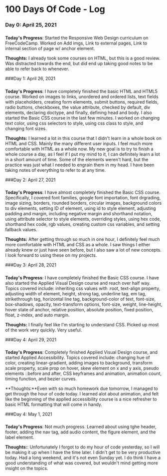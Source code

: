 # 100 Days Of Code - Log

### Day 0: April 25, 2021 
##### 

**Today's Progress**: Started the Responsive Web Design curriculum on FreeCodeCamp. Worked on Add imgs, Link to external pages, Link to internal section of page w/ anchor element.

**Thoughts:** I already took some courses on HTML, but this is a good review. Was distracted towards the end, but did end up taking good notes to be able to refer back to whenever.

###Day 1: April 26, 2021
#####
**Today's Progress**: I have completely finished the basic HTML and HTML5 course. Worked on images to links, unordered and ordered lists, text fields with placeholders,
creating form elements, submit buttons, required fields, radio buttons, checkboxes, the value attribute, checked by default, div elements, declaring doctype, 
and finally, defining head and body. I also started the Basic CSS course in the last few minutes. I worked on changing text color, using css selectors to style, 
using css class to style, and changing font sizes.

**Thoughts:** I learned a lot in this course that I didn't learn in a whole book on HTML and CSS. Mainly the many different user inputs. I feel much more comfortable with HTML as a whole now. My new goal is to try to finish a whole course a day, as I feel if I put my mind to it, I can definitely learn a lot in a short amount of time. Some of the elements weren't hard, but the practice was just what I needed to engrain them in my head. I have been taking notes of everything to refer to at any time.

###Day 2: April 27, 2021
#####
**Today's Progress**: I have almost completely finished the Basic CSS course. Specifically, I covered font families, google font importation, font drgrading, image sizing, borders, rounded borders, circular images, background colors to div elements, setting ID of element, using id to style element, adjusting padding and margin, including negative margin and shorthand notation, using attribute selector to style elements, overriding styles, using hex code, shorthand hex code, rgb values, creating custom css variables, and setting fallback values.

**Thoughts:** After getting through so much in one hour, I definitely feel much more comfortable with HTML and CSS as a whole. I saw things I either already knew or just have seen before, but I also saw a lot of new concepts. I look forward to using these on my projects. 

###Day 3: April 28, 2021
#####
**Today's Progress**: I have completely finished the Basic CSS course. I have also started the Applied Visual Design course and reach over half way. Topics covered include: inheriting css values with :root, text-align property, adjusting width of element, height, strong tag, underline tag, em tag, strikethrough tag, horizontal line tag, background-color of text, font-size, box-shadows, opacity, text-transform options, font-size, weight, line-height, hover state of anchor, relative position, absolute position, fixed position, float, z-index, and auto margin.

**Thoughts:** I finally feel like I'm starting to understand CSS. Picked up most of the work very quickly. Very useful.

###Day 4: April 29, 2021
#####
**Today's Progress**: Completely finished Applied Visual Design course, and started Applied Accessibility. Topics covered include: changing hue of color, creating linear-gradient, adding images to background, transform scale property, scale prop on hover, skew element on x and y axis, pseudo elements ::before and after, CSS keyframes and animation, animation count, timing function, and bezier curves.

**Thoughts:**Even with so much homework due tomorrow, I managed to get through the hour of code today. I learned alot about animation, and felt like the beginning of the applied accessibility course is a nice refresher to basic HTML formatting that will come in handy.

###Day 4: May 1, 2021
#####
**Today's Progress**: Not much progress. Learned about using tghe header, footer, adding the nav tag, add audio content, the figure element, and the label element.

**Thoughts:**: Unfortunately I forgot to do my hour of code yesterday, so I will be making it up when I have the time later. I didn't get to be very productive today. Had a long weekend, and it's not even Sunday yet. I do think I have a good understanding of what was covered, but wouldn't mind getting more insight on the topics.
